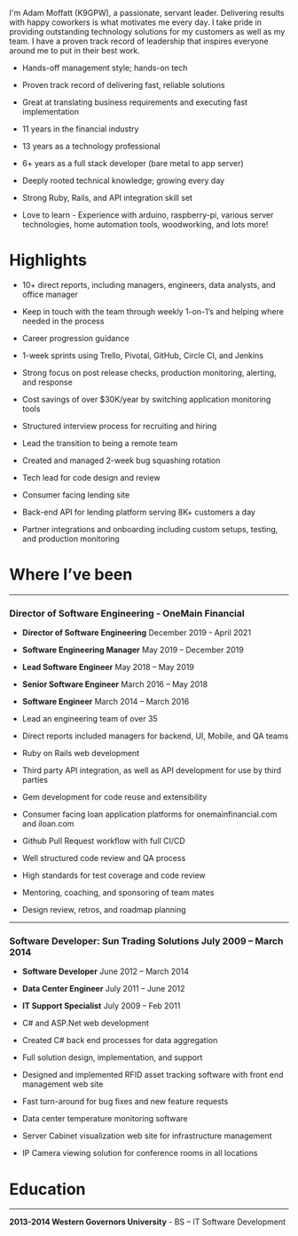 I'm Adam Moffatt (K9GPW), a passionate, servant leader. Delivering results with happy coworkers is what motivates me every day. I take pride in providing outstanding technology solutions for my customers as well as my team. I have a proven track record of leadership that inspires everyone around me to put in their best work.

- Hands-off management style; hands-on tech
- Proven track record of delivering fast, reliable solutions
- Great at translating business requirements and executing fast implementation
- 11 years in the financial industry
- 13 years as a technology professional

- 6+ years as a full stack developer (bare metal to app server)
- Deeply rooted technical knowledge; growing every day
- Strong Ruby, Rails, and API integration skill set
- Love to learn - Experience with arduino, raspberry-pi, various server technologies, home automation tools, woodworking, and lots more!

# Highlights

- 10+ direct reports, including managers, engineers, data analysts, and office manager
- Keep in touch with the team through weekly 1-on-1’s and helping where needed in the process
- Career progression guidance
- 1-week sprints using Trello, Pivotal, GitHub, Circle CI, and Jenkins
- Strong focus on post release checks, production monitoring, alerting, and response
- Cost savings of over $30K/year by switching application monitoring tools
- Structured interview process for recruiting and hiring

- Lead the transition to being a remote team
- Created and managed 2-week bug squashing rotation
- Tech lead for code design and review
- Consumer facing lending site
- Back-end API for lending platform serving 8K+ customers a day
- Partner integrations and onboarding including custom setups, testing, and production monitoring

# Where I’ve been

---

### Director of Software Engineering - OneMain Financial

- **Director of Software Engineering** 
  December 2019 - April 2021
- **Software Engineering Manager**
  May 2019 – December 2019
- **Lead Software Engineer**
  May 2018 – May 2019
- **Senior Software Engineer**
  March 2016 – May 2018
- **Software Engineer**
  March 2014 – March 2016

- Lead an engineering team of over 35
- Direct reports included managers for backend, UI, Mobile, and QA teams
- Ruby on Rails web development
- Third party API integration, as well as API development for use by third parties
- Gem development for code reuse and extensibility
- Consumer facing loan application platforms for onemainfinancial.com and iloan.com
- Github Pull Request workflow with full CI/CD
- Well structured code review and QA process
- High standards for test coverage and code review
- Mentoring, coaching, and sponsoring of team mates
- Design review, retros, and roadmap planning

---

### Software Developer: Sun Trading Solutions July 2009 – March 2014

- **Software Developer**
  June 2012 – March 2014
- **Data Center Engineer**
  July 2011 – June 2012
- **IT Support Specialist**
  July 2009 – Feb 2011

- C# and ASP.Net web development
- Created C# back end processes for data aggregation
- Full solution design, implementation, and support
- Designed and implemented RFID asset tracking software with front end management web site
- Fast turn-around for bug fixes and new feature requests
- Data center temperature monitoring software
- Server Cabinet visualization web site for infrastructure management
- IP Camera viewing solution for conference rooms in all locations

# Education

---

**2013-2014 Western Governors University** - 
BS – IT Software Development
